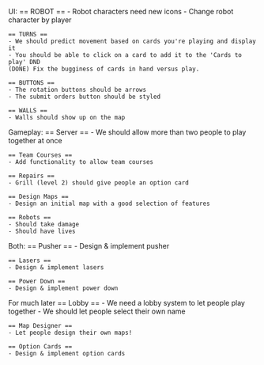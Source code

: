 UI:
    == ROBOT ==
    - Robot characters need new icons
    - Change robot character by player

    == TURNS ==
    - We should predict movement based on cards you're playing and display it
    - You should be able to click on a card to add it to the 'Cards to play' DND
    (DONE) Fix the bugginess of cards in hand versus play.

    == BUTTONS ==
    - The rotation buttons should be arrows
    - The submit orders button should be styled

    == WALLS ==
    - Walls should show up on the map

Gameplay:
    == Server ==
    - We should allow more than two people to play together at once

    == Team Courses ==
    - Add functionality to allow team courses

    == Repairs ==
    - Grill (level 2) should give people an option card

    == Design Maps ==
    - Design an initial map with a good selection of features

    == Robots ==
    - Should take damage
    - Should have lives

Both:
    == Pusher ==
    - Design & implement pusher

    == Lasers ==
    - Design & implement lasers

    == Power Down ==
    - Design & implement power down


For much later
    == Lobby ==
    - We need a lobby system to let people play together
    - We should let people select their own name

    == Map Designer ==
    - Let people design their own maps!

    == Option Cards ==
    - Design & implement option cards